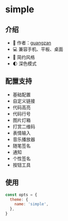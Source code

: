 # simple

<Screenshot 
    desktop="待上传..."
    pad="待上传..."
    phone="待上传..."
/>

## 介绍

- 👔 作者：[guangzan](https://www.cnblogs.com/guangzan/)
- 💻 兼容手机、平板、桌面
- 🎨 简约风格
- 🌓 深色模式

## 配置支持

- 基础配置
- 自定义链接
- 代码高亮
- 代码行号
- 图片灯箱
- 打赏二维码
- 表情输入
- 音乐播放器
- 随笔签名
- 通知
- 个性签名
- 按钮工具

## 使用

```js
const opts = {
  theme: {
    name: 'simple',
  },
}
```
